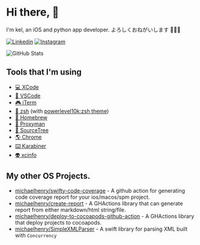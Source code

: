 # Hi there, 👋

I'm kel, an iOS and python app developer. よろしくおねがいします 🙇🏻‍♂️

[![Linkedin](https://img.shields.io/badge/linkedin-0077B5?logo=linkedin&logoColor=white&style=for-the-badge)](https://www.linkedin.com/in/ken119)
[![Instagram](https://img.shields.io/badge/Instagram-E4405F?logo=instagram&logoColor=white&style=for-the-badge)](https://instagram.com/michaelhenry119)

![GitHub Stats](https://github-readme-stats.vercel.app/api?username=michaelhenry&count_private=true&show_icons=true)

## Tools that I'm using
- [💻 XCode](https://developer.apple.com/xcode/)
- [📝 VSCode](https://code.visualstudio.com/)
- [🎮 iTerm](https://iterm2.com/)
- [💯 zsh](https://ohmyz.sh/) (with [powerlevel10k:zsh theme](https://github.com/romkatv/powerlevel10k))
- [💼 Homebrew](https://brew.sh/)
- [🐞 Proxyman](https://proxyman.io/)
- [👾 SourceTree](https://www.sourcetreeapp.com/) 
- [🌎 Chrome](https://www.google.com.au/chrome/)
- [⌨️ Karabiner](https://github.com/pqrs-org/Karabiner-Elements)
- [👽 xcinfo](https://github.com/xcodereleases/xcinfo)

## My other OS Projects.
- [michaelhenry/swifty-code-coverage](https://github.com/michaelhenry/swifty-code-coverage) - A github action for generating code coverage report for your ios/macos/spm project.
- [michaelhenry/create-report](https://github.com/michaelhenry/create-report) - A GHActions library that can generate report from either markdown/html string/file.
- [michaelhenry/deploy-to-cocoapods-github-action](https://github.com/michaelhenry/deploy-to-cocoapods-github-action) - A GHActions library that deploy projects to cocoapods.
- [michaelhenry/SimpleXMLParser](https://github.com/michaelhenry/SimpleXMLParser) - A swift library for parsing XML built with `Concurrency`
